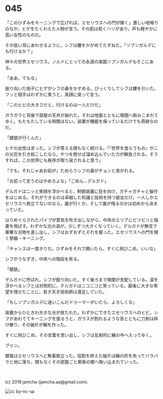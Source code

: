 

# 045

「このひずみをキーニングで広げれば，エセリウスへの門が開く」激しい地鳴りのなか，ヒゲをたくわえた人物が言う。その肌は若くハリがあり，声も軽やかに高い女性のものだ。

その低い背にあわせるように，シフは腰をかがめてたずねた。「ソブンガルデにも行けるか？」

神々の世界エセリウス。ノルドにとっての永遠の楽園ソブンガルデもそこにある。

「ああ，でもな」

振り向いた拍子にヒゲがシフの鼻をかすめる。びっくりしてシフは腰を引いた。フッと相手はわずかに笑うと，真顔に戻って言う。

「このヒビの大きさだと，行けるのは一人だけだ」

ガラガラと背後で部屋の天井が崩れた。それは地面とともに暗闇へ飲みこまれてゆく。もたもたしている時間はない。装置が機能を保っているだけでも奇跡なのだ。

「銀狼が行くんだ」

ヒゲの女性は言った。シフが答える間もなく続ける。「『世界を食らうもの』がこの災厄を引き起こしたなら，やつを倒せば溜め込んでいた力が解放される。そうすれば，この世界にも秩序が取り戻されると思う」

「でも，それじゃあお前が」ためらうシフの鼻がチョンと突かれる。

「お前って言うのはやめろよな」「ごめん…デルガド」

デルガドはニッと笑顔を浮かべると，制御装置に目を向け，ガチャガチャと操作をはじめる。それができるのは卓越した知識と技術を持つ彼女だけ。一人しかエセリウスへ旅立てないのなら，誰が行くか，そして誰が残るのかは初めから決まっていた。

はりめぐらされたパイプが蒸気を吹き出しながら，中央のエリアにビリビリと稲妻を飛ばす。わずかな光の渦が，少しずつ大きくなっていく。デルガドが無言で華奢な刃物を差し出し，シフはおずおずとそれを握った。エセリウスへの門を開く祭器・キーニング。

「チャンスは一度きりだ。ひずみをそれで開いたら，すぐに飛びこめ。いいな」

シフがうなずき，中央への階段を昇る。

「銀狼」

デルガドに呼ばれ，シフが振り向いた。すぐ後ろまで暗闇が支配している。涙を浮かべるシフとは対照的に，デルガドはニコニコと笑っている。最後に大きな希望を残せたことに，若き天才技術師は満足していた。

「もしソブンガルデに迷いこんだドゥーマーがいたら，よろしくな」

装置からひときわ大きな光が放たれた。わずかにできたエセリウスへのヒビ。シフがあわててキーニングを振るうと，ガラスが割れるような音とともに刀剣は砕け散り，その破片が輪を作った。

すぐに飛びこめ。その言葉を思い出し，シフは反射的に輪の中へ入ってゆく。

ブゥン。

銀狼はエセリウスへと無事旅立った。役割を終えた破片は輪の形を失ってバラバラと地に落ち，間もなくその部屋ごと黄昏の闇へ吸い込まれていった。

<br>
<br>
(c) 2019 jamcha (jamcha.aa@gmail.com).

![cc by-nc-sa](https://i.creativecommons.org/l/by-nc-sa/4.0/88x31.png)

